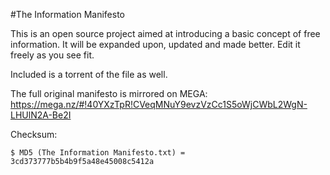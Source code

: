 #The Information Manifesto

This is an open source project aimed at introducing a basic concept of free information.
It will be expanded upon, updated and made better. Edit it freely as you see fit.

Included is a torrent of the file as well.

The full original manifesto is mirrored on MEGA:
https://mega.nz/#!40YXzTpR!CVeqMNuY9evzVzCc1S5oWjCWbL2WgN-LHUlN2A-Be2I

Checksum:
```
$ MD5 (The Information Manifesto.txt) = 3cd373777b5b4b9f5a48e45008c5412a
```
